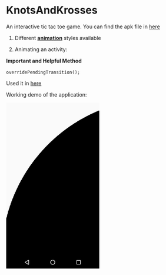 # KnotsAndKrosses
An interactive tic tac toe game.
You can find the apk file in [here](Apk/)

1. Different [**animation**](https://www.journaldev.com/9481/android-animation-example) styles available

2. Animating an activity:

**Important and Helpful Method**

    overridePendingTransition();
Used it in [here](KnotsAndKrosses/blob/master/app/src/main/java/com/example/mandys/knotsandkross/MainGame.java)


Working demo of the application:

![demo](Screenshots/app_working.gif)


